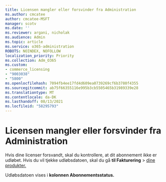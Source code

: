 ```yaml
---
title: Licensen mangler eller forsvinder fra Administration
ms.author: cmcatee
author: cmcatee-MSFT
manager: scotv
ms.date: ''
ms.reviewer: argani, nicholak
ms.audience: Admin
ms.topic: article
ms.service: o365-administration
ROBOTS: NOINDEX, NOFOLLOW
localization_priority: Priority
ms.collection: Adm_O365
ms.custom:
- commerce_licensing
- "9003038"
- "5800"
ms.openlocfilehash: 7094fb4ee17fd4d609ea0739269cf6b3780f4355
ms.sourcegitcommit: ab75f66355116e995b3cb5505465b31989339e28
ms.translationtype: MT
ms.contentlocale: da-DK
ms.lasthandoff: 08/13/2021
ms.locfileid: "58295793"
---
```

# <a name="license-missing-or-disappears-from-the-admin-center"></a>Licensen mangler eller forsvinder fra Administration

Hvis dine licenser forsvandt, skal du kontrollere, at dit abonnement ikke er udløbet. Hvis du vil tjekke udløbsdatoen, skal du gå **til Fakturering**  >  [dine produkter.](https://go.microsoft.com/fwlink/p/?linkid=842054)

Udløbsdatoen vises i **kolonnen Abonnementsstatus.**